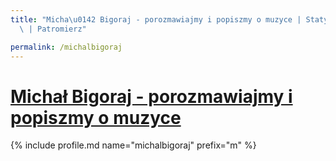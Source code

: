 ```yaml
---
title: "Micha\u0142 Bigoraj - porozmawiajmy i popiszmy o muzyce | Statystyki patronite.pl\
  \ | Patromierz"

permalink: /michalbigoraj
---
```


# [Michał Bigoraj - porozmawiajmy i popiszmy o muzyce](https://patronite.pl/michalbigoraj)

{% include profile.md name="michalbigoraj" prefix="m" %}
